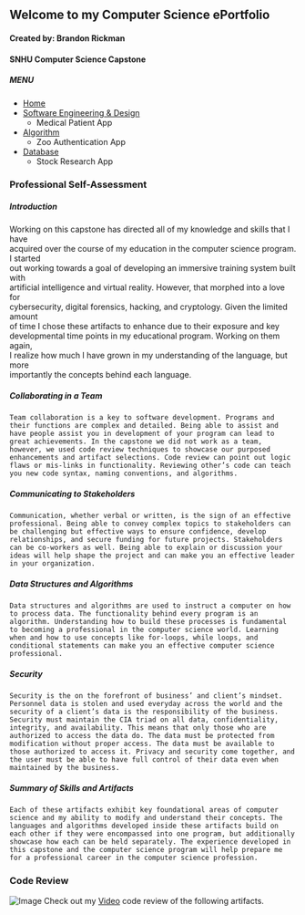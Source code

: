 ## Welcome to my Computer Science ePortfolio
#### Created by: Brandon Rickman
#### SNHU Computer Science Capstone


##### MENU
* [Home](https://brandonrickman.github.io)
* [Software Engineering & Design](https://github.com/brandonrickman/brandonrickman.github.io/blob/master/artifact1.java)
  * Medical Patient App
* [Algorithm](https://github.com/brandonrickman/brandonrickman.github.io/blob/master/artifact2.java)
  * Zoo Authentication App
* [Database](https://github.com/brandonrickman/brandonrickman.github.io/blob/master/artifact3.py)
  * Stock Research App


### Professional Self-Assessment

##### Introduction

Working on this capstone has directed all of my knowledge and skills that I have<br>
acquired over the course of my education in the computer science program. I started<br>
out working towards a goal of developing an immersive training system built with<br>
artificial intelligence and virtual reality. However, that morphed into a love for<br>
cybersecurity, digital forensics, hacking, and cryptology. Given the limited amount<br>
of time I chose these artifacts to enhance due to their exposure and key<br>
developmental time points in my educational program. Working on them again,<br>
I realize how much I have grown in my understanding of the language, but more<br>
importantly the concepts behind each language.
	
##### Collaborating in a Team

	Team collaboration is a key to software development. Programs and their functions are complex and detailed. Being able to assist and have people assist you in development of your program can lead to great achievements. In the capstone we did not work as a team, however, we used code review techniques to showcase our purposed enhancements and artifact selections. Code review can point out logic flaws or mis-links in functionality. Reviewing other’s code can teach you new code syntax, naming conventions, and algorithms.
	
##### Communicating to Stakeholders

	Communication, whether verbal or written, is the sign of an effective professional. Being able to convey complex topics to stakeholders can be challenging but effective ways to ensure confidence, develop relationships, and secure funding for future projects. Stakeholders can be co-workers as well. Being able to explain or discussion your ideas will help shape the project and can make you an effective leader in your organization.
	
##### Data Structures and Algorithms

	Data structures and algorithms are used to instruct a computer on how to process data. The functionality behind every program is an algorithm. Understanding how to build these processes is fundamental to becoming a professional in the computer science world. Learning when and how to use concepts like for-loops, while loops, and conditional statements can make you an effective computer science professional.
	
##### Security

	Security is the on the forefront of business’ and client’s mindset. Personnel data is stolen and used everyday across the world and the security of a client’s data is the responsibility of the business. Security must maintain the CIA triad on all data, confidentiality, integrity, and availability. This means that only those who are authorized to access the data do. The data must be protected from modification without proper access. The data must be available to those authorized to access it. Privacy and security come together, and the user must be able to have full control of their data even when maintained by the business. 
	
##### Summary of Skills and Artifacts

	Each of these artifacts exhibit key foundational areas of computer science and my ability to modify and understand their concepts. The languages and algorithms developed inside these artifacts build on each other if they were encompassed into one program, but additionally showcase how each can be held separately. The experience developed in this capstone and the computer science program will help prepare me for a professional career in the computer science profession.



### Code Review

![Image](https://brandonrickman.github.io/crvid_thumb.PNG)
Check out my [Video](https://youtu.be/XWNr-A46wPg) code review of the following artifacts.

